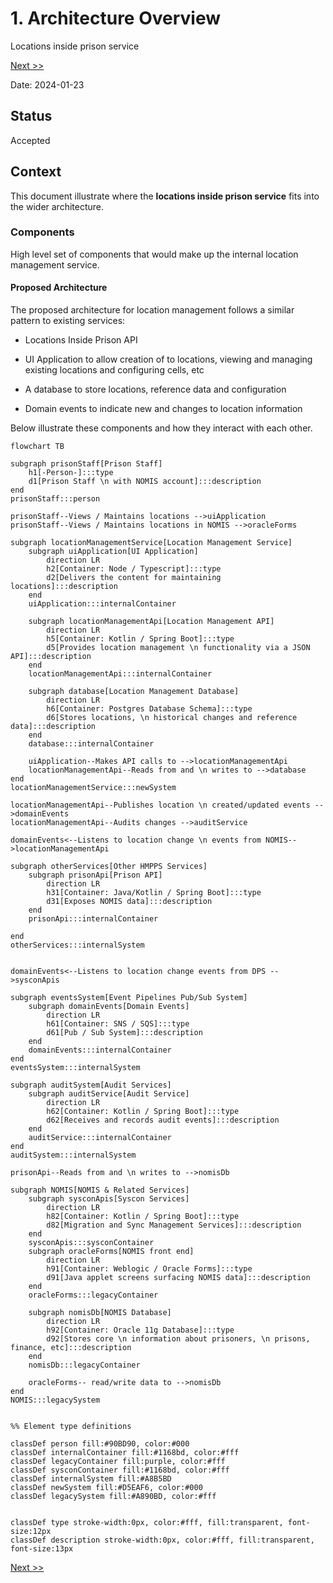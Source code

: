 # 1. Architecture Overview
Locations inside prison service

[Next >>](0003-nomis-sync-and-migration.md)


Date: 2024-01-23

## Status

Accepted

## Context

This document illustrate where the **locations inside prison service** fits into the wider architecture.

### Components
High level set of components that would make up the internal location management service.

#### Proposed Architecture
The proposed architecture for location management follows a similar pattern to existing services:

- Locations Inside Prison API

- UI Application to allow creation of to locations, viewing and managing existing locations and configuring cells, etc

- A database to store locations, reference data and configuration

- Domain events to indicate new and changes to location information

Below illustrate these components and how they interact with each other.

```mermaid
flowchart TB

subgraph prisonStaff[Prison Staff]
    h1[-Person-]:::type
    d1[Prison Staff \n with NOMIS account]:::description
end
prisonStaff:::person

prisonStaff--Views / Maintains locations -->uiApplication
prisonStaff--Views / Maintains locations in NOMIS -->oracleForms

subgraph locationManagementService[Location Management Service]
    subgraph uiApplication[UI Application]
        direction LR
        h2[Container: Node / Typescript]:::type
        d2[Delivers the content for maintaining locations]:::description
    end
    uiApplication:::internalContainer

    subgraph locationManagementApi[Location Management API]
        direction LR
        h5[Container: Kotlin / Spring Boot]:::type
        d5[Provides location management \n functionality via a JSON API]:::description
    end
    locationManagementApi:::internalContainer

    subgraph database[Location Management Database]
        direction LR
        h6[Container: Postgres Database Schema]:::type
        d6[Stores locations, \n historical changes and reference data]:::description
    end
    database:::internalContainer

    uiApplication--Makes API calls to -->locationManagementApi
    locationManagementApi--Reads from and \n writes to -->database
end
locationManagementService:::newSystem

locationManagementApi--Publishes location \n created/updated events -->domainEvents
locationManagementApi--Audits changes -->auditService

domainEvents<--Listens to location change \n events from NOMIS-->locationManagementApi
    
subgraph otherServices[Other HMPPS Services]
    subgraph prisonApi[Prison API]
        direction LR
        h31[Container: Java/Kotlin / Spring Boot]:::type
        d31[Exposes NOMIS data]:::description
    end
    prisonApi:::internalContainer

end
otherServices:::internalSystem


domainEvents<--Listens to location change events from DPS -->sysconApis

subgraph eventsSystem[Event Pipelines Pub/Sub System]
    subgraph domainEvents[Domain Events]
        direction LR
        h61[Container: SNS / SQS]:::type
        d61[Pub / Sub System]:::description
    end
    domainEvents:::internalContainer
end
eventsSystem:::internalSystem

subgraph auditSystem[Audit Services]
    subgraph auditService[Audit Service]
        direction LR
        h62[Container: Kotlin / Spring Boot]:::type
        d62[Receives and records audit events]:::description
    end
    auditService:::internalContainer
end
auditSystem:::internalSystem

prisonApi--Reads from and \n writes to -->nomisDb

subgraph NOMIS[NOMIS & Related Services]
    subgraph sysconApis[Syscon Services]
        direction LR
        h82[Container: Kotlin / Spring Boot]:::type
        d82[Migration and Sync Management Services]:::description
    end
    sysconApis:::sysconContainer
    subgraph oracleForms[NOMIS front end]
        direction LR
        h91[Container: Weblogic / Oracle Forms]:::type
        d91[Java applet screens surfacing NOMIS data]:::description
    end
    oracleForms:::legacyContainer
    
    subgraph nomisDb[NOMIS Database]
        direction LR
        h92[Container: Oracle 11g Database]:::type
        d92[Stores core \n information about prisoners, \n prisons, finance, etc]:::description
    end
    nomisDb:::legacyContainer

    oracleForms-- read/write data to -->nomisDb
end
NOMIS:::legacySystem


%% Element type definitions

classDef person fill:#90BD90, color:#000
classDef internalContainer fill:#1168bd, color:#fff
classDef legacyContainer fill:purple, color:#fff
classDef sysconContainer fill:#1168bd, color:#fff
classDef internalSystem fill:#A8B5BD
classDef newSystem fill:#D5EAF6, color:#000
classDef legacySystem fill:#A890BD, color:#fff


classDef type stroke-width:0px, color:#fff, fill:transparent, font-size:12px
classDef description stroke-width:0px, color:#fff, fill:transparent, font-size:13px

```

[Next >>](0003-nomis-sync-and-migration.md)